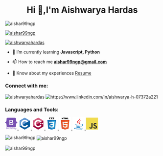 <h1 align="center">Hi 👋,I'm Aishwarya Hardas</h1>
<p align="left"> <img src="https://komarev.com/ghpvc/?username=aishar99ngp&label=Profile%20views&color=0e75b6&style=flat" alt="aishar99ngp" /> </p>

<p align="left"> <a href="https://github.com/ryo-ma/github-profile-trophy"><img src="https://github-profile-trophy.vercel.app/?username=aishar99ngp" alt="aishar99ngp" /></a> </p>

<p align="left"> <a href="https://twitter.com/aishwaryahardas" target="blank"><img src="https://img.shields.io/twitter/follow/aishwaryahardas?logo=twitter&style=for-the-badge" alt="aishwaryahardas" /></a> </p>

- 🌱 I’m currently learning **Javascript, Python**

- 📫 How to reach me **aishar99ngp@gmail.com**

- 📄 Know about my experiences [Resume](Resume)

<h3 align="left">Connect with me:</h3>
<p align="left">
<a href="https://twitter.com/aishwaryahardas" target="blank"><img align="center" src="https://raw.githubusercontent.com/rahuldkjain/github-profile-readme-generator/master/src/images/icons/Social/twitter.svg" alt="aishwaryahardas" height="30" width="40" /></a>
<a href="https://linkedin.com/in/https://www.linkedin.com/in/aishwarya-h-07372a221" target="blank"><img align="center" src="https://raw.githubusercontent.com/rahuldkjain/github-profile-readme-generator/master/src/images/icons/Social/linked-in-alt.svg" alt="https://www.linkedin.com/in/aishwarya-h-07372a221" height="30" width="40" /></a>
</p>

<h3 align="left">Languages and Tools:</h3>
<p align="left"> <a href="https://getbootstrap.com" target="_blank" rel="noreferrer"> <img src="https://raw.githubusercontent.com/devicons/devicon/master/icons/bootstrap/bootstrap-plain-wordmark.svg" alt="bootstrap" width="40" height="40"/> </a> <a href="https://www.cprogramming.com/" target="_blank" rel="noreferrer"> <img src="https://raw.githubusercontent.com/devicons/devicon/master/icons/c/c-original.svg" alt="c" width="40" height="40"/> </a> <a href="https://www.w3schools.com/cpp/" target="_blank" rel="noreferrer"> <img src="https://raw.githubusercontent.com/devicons/devicon/master/icons/cplusplus/cplusplus-original.svg" alt="cplusplus" width="40" height="40"/> </a> <a href="https://www.w3schools.com/css/" target="_blank" rel="noreferrer"> <img src="https://raw.githubusercontent.com/devicons/devicon/master/icons/css3/css3-original-wordmark.svg" alt="css3" width="40" height="40"/> </a> <a href="https://www.w3.org/html/" target="_blank" rel="noreferrer"> <img src="https://raw.githubusercontent.com/devicons/devicon/master/icons/html5/html5-original-wordmark.svg" alt="html5" width="40" height="40"/> </a> <a href="https://www.java.com" target="_blank" rel="noreferrer"> <img src="https://raw.githubusercontent.com/devicons/devicon/master/icons/java/java-original.svg" alt="java" width="40" height="40"/> </a> <a href="https://developer.mozilla.org/en-US/docs/Web/JavaScript" target="_blank" rel="noreferrer"> <img src="https://raw.githubusercontent.com/devicons/devicon/master/icons/javascript/javascript-original.svg" alt="javascript" width="40" height="40"/> </a> </p>

<p><img align="left" src="https://github-readme-stats.vercel.app/api/top-langs?username=aishar99ngp&show_icons=true&locale=en&layout=compact" alt="aishar99ngp" /></p>

<p>&nbsp;<img align="center" src="https://github-readme-stats.vercel.app/api?username=aishar99ngp&show_icons=true&locale=en" alt="aishar99ngp" /></p>

<p><img align="center" src="https://github-readme-streak-stats.herokuapp.com/?user=aishar99ngp&" alt="aishar99ngp" /></p>

